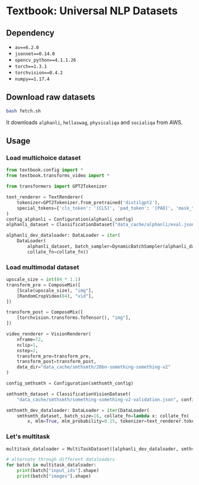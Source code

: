# Textbook: Universal NLP Datasets

## Dependency

- `av==6.2.0`
- `jsonnet==0.14.0`
- `opencv_python==4.1.1.26`
- `torch==1.3.1`
- `torchvision==0.4.2`
- `numpy==1.17.4`

## Download raw datasets

```bash
bash fetch.sh
```

It downloads `alphanli`, `hellaswag`, `physicaliqa` and `socialiqa` from AWS.

## Usage

### Load multichoice dataset

```python
from textbook.config import *
from textbook.transforms_video import *

from transformers import GPT2Tokenizer

text_renderer = TextRenderer(
    tokenizer=GPT2Tokenizer.from_pretrained('distilgpt2'),
    special_tokens={'cls_token': '[CLS]', 'pad_token': '[PAD]', 'mask_token': '[MASK]'},
)
config_alphanli = Configuration(alphanli_config)
alphanli_dataset = ClassificationDataset("data_cache/alphanli/eval.jsonl", config_alphanli, [text_renderer])

alphanli_dev_dataloader: DataLoader = iter(
    DataLoader(
        alphanli_dataset, batch_sampler=DynamicBatchSampler(alphanli_dataset),
        collate_fn=collate_fn))

```

### Load multimodal dataset

```python
upscale_size = int(84 * 1.1)
transform_pre = ComposeMix([
    [Scale(upscale_size), "img"],
    [RandomCropVideo(84), "vid"],
])

transform_post = ComposeMix([
    [torchvision.transforms.ToTensor(), "img"],
])

video_renderer = VisionRenderer(
    nframe=72,
    nclip=1,
    nstep=2,
    transform_pre=transform_pre,
    transform_post=transform_post,
    data_dir="data_cache/smthsmth/20bn-something-something-v2"
)

config_smthsmth = Configuration(smthsmth_config)

smthsmth_dataset = ClassificationVisionDataset(
    "data_cache/smthsmth/something-something-v2-validation.json", config_smthsmth, [text_renderer, video_renderer])

smthsmth_dev_dataloader: DataLoader = iter(DataLoader(
    smthsmth_dataset, batch_size=16, collate_fn=lambda x: collate_fn(
        x, mlm=True, mlm_probability=0.15, tokenizer=text_renderer.tokenizer)))

```

### Let's multitask

```python
multitask_dataloader = MultiTaskDataset([alphanli_dev_dataloader, smthsmth_dev_dataloader])

# alternate through different dataloaders
for batch in multitask_dataloader:
    print(batch["input_ids"].shape)
    print(batch["images"].shape)
```
